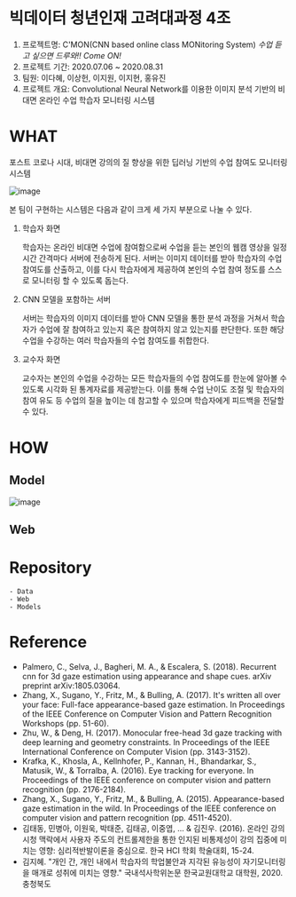 # 빅데이터 청년인재 고려대과정 4조 

1. 프로젝트명: C'MON(CNN based online class MONitoring System)
*수업 듣고 싶으면 드루와!! Come ON!*
2. 프로젝트 기간: 2020.07.06 ~ 2020.08.31
3. 팀원: 이다혜, 이상헌, 이지원, 이지현, 홍유진 
4. 프로젝트 개요: Convolutional Neural Network를 이용한 이미지 분석 기반의 비대면 온라인 수업 학습자 모니터링 시스템

# WHAT

포스트 코로나 시대, 비대면 강의의 질 향상을 위한 딥러닝 기반의 수업 참여도 모니터링 시스템

![image](https://user-images.githubusercontent.com/43233184/90980736-34180300-e598-11ea-8be8-88ea989a635c.png)

본 팀이 구현하는 시스템은 다음과 같이 크게 세 가지 부분으로 나눌 수 있다. 

1. 학습자 화면  

    학습자는 온라인 비대면 수업에 참여함으로써 수업을 듣는 본인의 웹캠 영상을 일정 시간 간격마다 서버에 전송하게 된다.  서버는 이미지 데이터를 받아 학습자의 수업 참여도를 산출하고, 이를 다시 학습자에게 제공하여 본인의 수업 참여 정도를 스스로 모니터링 할 수 있도록 돕는다. 

2. CNN 모델을 포함하는 서버

    서버는 학습자의 이미지 데이터를 받아 CNN 모델을 통한 분석 과정을 거쳐서 학습자가 수업에 잘 참여하고 있는지 혹은 참여하지 않고 있는지를 판단한다.  또한 해당 수업을 수강하는 여러 학습자들의 수업 참여도를 취합한다.  

3. 교수자 화면  

    교수자는 본인의 수업을 수강하는 모든 학습자들의 수업 참여도를 한눈에 알아볼 수 있도록 시각화 된 통계자료를 제공받는다. 이를 통해 수업 난이도 조절 및 학습자의 참여 유도 등 수업의 질을 높이는 데 참고할 수 있으며 학습자에게 피드백을 전달할 수 있다.

# HOW

## Model

![image](https://user-images.githubusercontent.com/43233184/90980751-53169500-e598-11ea-80dc-94cb02115190.png)

## Web

# Repository

```
- Data
- Web
- Models 
```

# Reference

- Palmero, C., Selva, J., Bagheri, M. A., & Escalera, S. (2018). Recurrent cnn for 3d gaze estimation using appearance and shape cues. arXiv preprint arXiv:1805.03064.
- Zhang, X., Sugano, Y., Fritz, M., & Bulling, A. (2017). It's written all over your face: Full-face appearance-based gaze estimation. In Proceedings of the IEEE Conference on Computer Vision and Pattern Recognition Workshops (pp. 51-60).
- Zhu, W., & Deng, H. (2017). Monocular free-head 3d gaze tracking with deep learning and geometry constraints. In Proceedings of the IEEE International Conference on Computer Vision (pp. 3143-3152).
- Krafka, K., Khosla, A., Kellnhofer, P., Kannan, H., Bhandarkar, S., Matusik, W., & Torralba, A. (2016). Eye tracking for everyone. In Proceedings of the IEEE conference on computer vision and pattern recognition (pp. 2176-2184).
- Zhang, X., Sugano, Y., Fritz, M., & Bulling, A. (2015). Appearance-based gaze estimation in the wild. In Proceedings of the IEEE conference on computer vision and pattern recognition (pp. 4511-4520).
- 김태동, 민병아, 이원욱, 박태준, 김태공, 이중엽, ... & 김진우. (2016). 온라인 강의시청 맥락에서 사용자 주도의 컨트롤제한을 통한 인지된 비통제성이 강의 집중에 미치는 영향: 심리적반발이론을 중심으로. 한국 HCI 학회 학술대회, 15-24.
- 김지혜. "개인 간, 개인 내에서 학습자의 학업불안과 지각된 유능성이 자기모니터링을 매개로 성취에 미치는 영향." 국내석사학위논문 한국교원대학교 대학원, 2020. 충청북도
